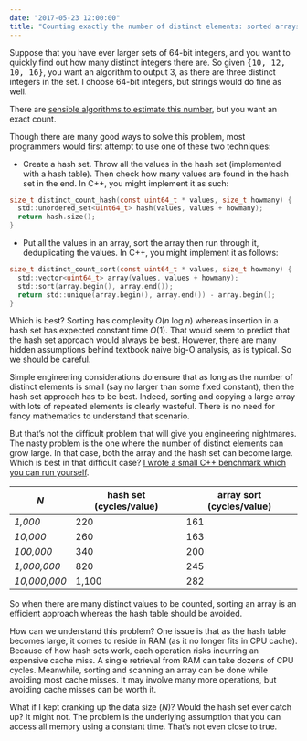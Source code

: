```yaml
---
date: "2017-05-23 12:00:00"
title: "Counting exactly the number of distinct elements: sorted arrays vs. hash sets?"
---
```




Suppose that you have ever larger sets of 64-bit integers, and you want to quickly find out how many distinct integers there are. So given <tt>{10, 12, 10, 16}</tt>, you want an algorithm to output 3, as there are three distinct integers in the set. I choose 64-bit integers, but strings would do fine as well.

There are [sensible algorithms to estimate this number](https://arxiv.org/abs/cs/0703058), but you want an exact count.

Though there are many good ways to solve this problem, most programmers would first attempt to use one of these two techniques:

- Create a hash set. Throw all the values in the hash set (implemented with a hash table). Then check how many values are found in the hash set in the end. In C++, you might implement it as such:
```C
size_t distinct_count_hash(const uint64_t * values, size_t howmany) {
  std::unordered_set<uint64_t> hash(values, values + howmany);
  return hash.size();
}
```

- Put all the values in an array, sort the array then run through it, deduplicating the values. In C++, you might implement it as follows:
```C
size_t distinct_count_sort(const uint64_t * values, size_t howmany) {
  std::vector<uint64_t> array(values, values + howmany);
  std::sort(array.begin(), array.end());
  return std::unique(array.begin(), array.end()) - array.begin();
}
```



Which is best? Sorting has complexity <em>O</em>(<em>n</em> log <em>n</em>) whereas insertion in a hash set has expected constant time <em>O</em>(1). That would seem to predict that the hash set approach would always be best.
However, there are many hidden assumptions behind textbook naive big-O analysis, as is typical. So we should be careful.

Simple engineering considerations do ensure that as long as the number of distinct elements is small (say no larger than some fixed constant), then the hash set approach has to be best. Indeed, sorting and copying a large array with lots of repeated elements is clearly wasteful. There is no need for fancy mathematics to understand that scenario.

But that&rsquo;s not the difficult problem that will give you engineering nightmares. The nasty problem is the one where the number of distinct elements can grow large. In that case, both the array and the hash set can become large.
Which is best in that difficult case? [I wrote a small C++ benchmark which you can run yourself](https://github.com/lemire/Code-used-on-Daniel-Lemire-s-blog/blob/master/2017/05/23/uniquevalues.cpp).

<em>N</em>               |hash set (cycles/value)  |array sort (cycles/value) |
-------------------------|-------------------------|-------------------------|
<em>1,000</em>           |220                      |161                      |
<em>10,000</em>          |260                      |163                      |
<em>100,000</em>         |340                      |200                      |
<em>1,000,000</em>       |820                      |245                      |
<em>10,000,000</em>      |1,100                    |282                      |


So when there are many distinct values to be counted, sorting an array is an efficient approach whereas the hash table should be avoided.

How can we understand this problem? One issue is that as the hash table becomes large, it comes to reside in RAM (as it no longer fits in CPU cache). Because of how hash sets work, each operation risks incurring an expensive cache miss. A single retrieval from RAM can take dozens of CPU cycles. Meanwhile, sorting and scanning an array can be done while avoiding most cache misses. It may involve many more operations, but avoiding cache misses can be worth it.

What if I kept cranking up the data size (<em>N</em>)? Would the hash set ever catch up? It might not.
The problem is the underlying assumption that you can access all memory using a constant time. That&rsquo;s not even close to true.

